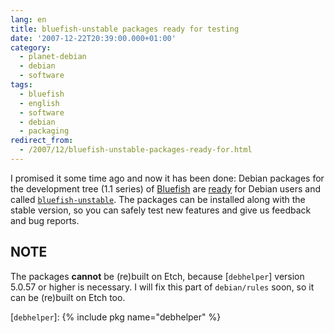 ```yaml
---
lang: en
title: bluefish-unstable packages ready for testing
date: '2007-12-22T20:39:00.000+01:00'
category:
  - planet-debian
  - debian
  - software
tags:
  - bluefish
  - english
  - software
  - debian
  - packaging
redirect_from:
  - /2007/12/bluefish-unstable-packages-ready-for.html
---
```


I promised it some time ago and now it has been done: Debian packages for the
development tree (1.1 series) of [Bluefish] are [ready] for Debian users and
called [`bluefish-unstable`]. The packages can be installed along with the
stable version, so you can safely test new features and give us feedback and
bug reports.

## NOTE

The packages **cannot** be (re)built on Etch, because [`debhelper`] version
5.0.57 or higher is necessary. I will fix this part of `debian/rules` soon, so
it can be (re)built on Etch too.

[Bluefish]: http://bluefish.openoffice.nl/
[ready]: http://debian.wgdd.de/debian/#experimental
[`bluefish-unstable`]: apt+http://debian.wgdd.de?package=bluefish-unstable?dist=experimental?section=main
[`debhelper`]: {% include pkg name="debhelper" %}

<!-- vim: set tw=79 ts=2 sw=2 ai si et: -->
